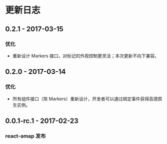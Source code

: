 # 更新日志

## 0.2.1 - 2017-03-15

### 优化

* 重新设计 Markers 接口，对标记的外观控制更灵活；本次更新不向下兼容。

## 0.2.0  - 2017-03-14

### 优化

* 所有组件接口（除 Markers）重新设计，开发者可以通过绑定事件获得高德原生实例。


## 0.0.1-rc.1 - 2017-02-23

### react-amap 发布